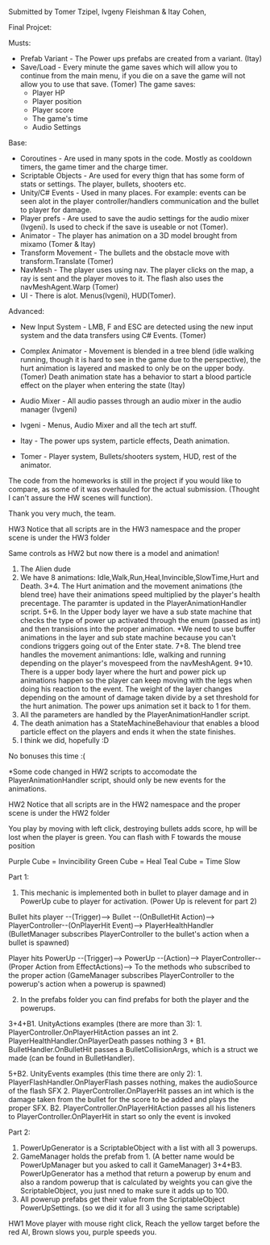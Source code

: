 Submitted by Tomer Tzipel, Ivgeny Fleishman & Itay Cohen,

Final Projcet: 

Musts:
* Prefab Variant - The Power ups prefabs are created from a variant. (Itay)
* Save/Load - Every minute the game saves which will allow you to continue from the main menu, if you die on a save the game will not allow you to use that save. (Tomer)
  The game saves:
    * Player HP
    * Player position
    * Player score
    * The game's time
    * Audio Settings
 
Base:
* Coroutines - Are used in many spots in the code. Mostly as cooldown timers, the game timer and the charge timer.
* Scriptable Objects - Are used for every thign that has some form of stats or settings. The player, bullets, shooters etc.
* Unity/C# Events - Used in many places. For example: events can be seen alot in the player controller/handlers communication and the bullet to player for damage.
* Player prefs - Are used to save the audio settings for the audio mixer (Ivgeni). Is used to check if the save is useable or not (Tomer).
* Animator - The player has animation on a 3D model brought from mixamo (Tomer & Itay)
* Transform Movement - The bullets and the obstacle move with transform.Translate (Tomer)
* NavMesh - The player uses using nav. The player clicks on the map, a ray is sent and the player moves to it. The flash also uses the navMeshAgent.Warp (Tomer)
* UI - There is alot. Menus(Ivgeni), HUD(Tomer).

Advanced:
* New Input System - LMB, F and ESC are detected using the new input system and the data transfers using C# Events. (Tomer)
* Complex Animator - Movement is blended in a tree blend (idle walking running, though it is hard to see in the game due to the perspective), the hurt animation is layered and masked to only be on the upper body.(Tomer) Death animation state has a behavior to start a blood particle effect on the player when entering the state (Itay)
* Audio Mixer - All audio passes through an audio mixer in the audio manager (Ivgeni)

* Ivgeni - Menus, Audio Mixer and all the tech art stuff.
* Itay - The power ups system, particle effects, Death animation.
* Tomer - Player system, Bullets/shooters system, HUD, rest of the animator.

The code from the homeworks is still in the project if you would like to compare, as some of it was overhauled for the actual submission. (Thought I can't assure the HW scenes will function).

Thank you very much, the team.



HW3
Notice that all scripts are in the HW3 namespace and the proper scene is under the HW3 folder

Same controls as HW2 but now there is a model and animation!

1. The Alien dude
2. We have 8 animations: Idle,Walk,Run,Heal,Invincible,SlowTime,Hurt and Death.
3+4. The Hurt animation and the movement animations (the blend tree) have their animations speed multiplied by the player's health precentage.
        The paramter is updated in the PlayerAnimationHandler script.
5+6. In the Upper body layer we have a sub state machine that checks the type of power up activated through the enum (passed as int) and then transisions into the proper animation.
        *We need to use buffer animations in the layer and sub state machine because you can't condions triggers going out of the Enter state.
7+8. The blend tree handles the movement animantions: Idle, walking and running depending on the player's movespeed from the navMeshAgent.
9+10. There is a upper body layer where the hurt and power pick up animations happen so the player can keep moving with the legs when doing his reaction to the event.
          The weight of the layer changes depending on the amount of damage taken divide by a set threshold for the hurt animation. The power ups animation set it back to 1 for them.
11. All the parameters are handled by the PlayerAnimationHandler script.
12. The death animation has a StateMachineBehaviour that enables a blood particle effect on the players and ends it when the state finishes.
13. I think we did, hopefully :D

No bonuses this time :(

*Some code changed in HW2 scripts to accomodate the PlayerAnimationHandler script, should only be new events for the animations.

HW2
Notice that all scripts are in the HW2 namespace and the proper scene is under the HW2 folder

You play by moving with left click, destroying bullets adds score, hp will be lost when the player is green.
You can flash with F towards the mouse position

Purple Cube = Invincibility
Green Cube  = Heal
Teal Cube  = Time Slow

Part 1:
1. This mechanic is implemented both in bullet to player damage and in PowerUp cube to player for activation. (Power Up is relevent for part 2)


Bullet hits player --(Trigger)--> Bullet --(OnBulletHit Action)--> PlayerController--(OnPlayerHit Event)--> PlayerHealthHandler 
(BulletManager subscribes PlayerController to the bullet's action when a bullet is spawned)

Player hits PowerUp --(Trigger)--> PowerUp --(Action)--> PlayerController--(Proper Action from EffectActions)--> To the methods who subscribed to the proper action (GameManager subscribes PlayerController to the powerup's action when a powerup is spawned)

2. In the prefabs folder you can find prefabs for both the player and the powerups.


3+4+B1. UnityActions examples (there are more than 3):
		1. PlayerController.OnPlayerHitAction passes an int
		2. PlayerHealthHandler.OnPlayerDeath passes nothing
		3 + B1. BulletHandler.OnBulletHit passes a BulletCollisionArgs, which is a struct we made (can be found in BulletHandler).

5+B2. UnityEvents examples (this time there are only 2):
		1. PlayerFlashHandler.OnPlayerFlash passes nothing, makes the audioSource of the flash SFX
		2. PlayerController.OnPlayerHit passes an int which is the damage taken from the bullet for the score to be added and plays the proper SFX.
		B2. PlayerController.OnPlayerHitAction passes all his listeners to PlayerController.OnPlayerHit in start so only the event is invoked

Part 2:
1. PowerUpGenerator is a ScriptableObject with a list with all 3 powerups.
2. GameManager holds the prefab from 1. (A better name would be PowerUpManager but you asked to call it GameManager)
3+4+B3. PowerUpGenerator has a method that return a powerup by enum and also a random powerup that is calculated by weights you can give the ScriptableObject, you just nned to make sure it adds up to 100.
5. All powerup prefabs get their value from the ScriptableObject PowerUpSettings. (so we did it for all 3 using the same scriptable)




HW1
Move player with mouse right click,
Reach the yellow target before the red AI,
Brown slows you, purple speeds you.
